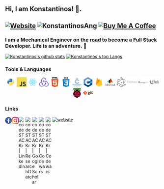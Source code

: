 ## Hi, I am Konstantinos! 👋.
[![Website](https://img.shields.io/badge/CTO-AithraSpirits-green?style=flat-square)](https://aithraspirits.com) <img src="https://komarev.com/ghpvc/?username=KonstantinosAng&label=Views&color=blue&style=plastic" alt="KonstantinosAng" width="130"/> <a href="https://www.buymeacoffee.com/KonstantinosAng" target="_blank"><img src="https://cdn.buymeacoffee.com/buttons/v2/default-red.png" alt="Buy Me A Coffee" width="150" ></a>
---

### I am a Mechanical Engineer on the road to become a Full Stack Developer. Life is an adventure. 🚀
[![Konstantinos's github stats](https://github-readme-stats.vercel.app/api?username=KonstantinosAng&count_private=true&include_all_commits=true&theme=radical)](https://github.com/KonstantinosAng?tab=repositories)
[![Konstantinos's top Langs](https://github-readme-stats.vercel.app/api/top-langs/?username=KonstantinosAng&theme=tokyonight&layout=compact)](https://github.com/KonstantinosAng?tab=repositories)

### Tools & Languages

<p align="center">
  <code><img height="32" src="https://raw.githubusercontent.com/github/explore/80688e429a7d4ef2fca1e82350fe8e3517d3494d/topics/python/python.png"></code>
  <code><img height="32" src="https://raw.githubusercontent.com/github/explore/80688e429a7d4ef2fca1e82350fe8e3517d3494d/topics/javascript/javascript.png"></code>
  <code><img height="32" src="https://raw.githubusercontent.com/github/explore/80688e429a7d4ef2fca1e82350fe8e3517d3494d/topics/react/react.png"></code>
  <code><img height="32" src="https://raw.githubusercontent.com/github/explore/80688e429a7d4ef2fca1e82350fe8e3517d3494d/topics/redux/redux.png"></code>
  <code><img height="32" src="https://raw.githubusercontent.com/github/explore/80688e429a7d4ef2fca1e82350fe8e3517d3494d/topics/html/html.png"></code>
  <code><img height="32" src="https://raw.githubusercontent.com/github/explore/80688e429a7d4ef2fca1e82350fe8e3517d3494d/topics/css/css.png"></code>
  <code><img height="32" src="https://raw.githubusercontent.com/github/explore/80688e429a7d4ef2fca1e82350fe8e3517d3494d/topics/c/c.png"></code>
  <code><img height="32" src="https://raw.githubusercontent.com/github/explore/80688e429a7d4ef2fca1e82350fe8e3517d3494d/topics/cpp/cpp.png"></code>
  <code><img height="32" src="https://raw.githubusercontent.com/github/explore/80688e429a7d4ef2fca1e82350fe8e3517d3494d/topics/firebase/firebase.png"></code>
  <code><img height="32" src="https://raw.githubusercontent.com/github/explore/80688e429a7d4ef2fca1e82350fe8e3517d3494d/topics/matlab/matlab.png"></code>
  <code><img height="32" src="https://raw.githubusercontent.com/github/explore/80688e429a7d4ef2fca1e82350fe8e3517d3494d/topics/electron/electron.png"></code>
  <code><img height="32" src="https://raw.githubusercontent.com/github/explore/80688e429a7d4ef2fca1e82350fe8e3517d3494d/topics/express/express.png"></code>
  <code><img height="32" src="https://raw.githubusercontent.com/github/explore/80688e429a7d4ef2fca1e82350fe8e3517d3494d/topics/mongodb/mongodb.png"></code>
  <code><img height="32" src="https://raw.githubusercontent.com/github/explore/80688e429a7d4ef2fca1e82350fe8e3517d3494d/topics/flask/flask.png"></code>
  <code><img height="32" src="https://raw.githubusercontent.com/github/explore/80688e429a7d4ef2fca1e82350fe8e3517d3494d/topics/raspberry-pi/raspberry-pi.png"></code>
  <code><img height="32" src="https://raw.githubusercontent.com/github/explore/80688e429a7d4ef2fca1e82350fe8e3517d3494d/topics/git/git.png"></code>
</p>

### Links

<p align="center">

  [<img align="left" alt="codeSTACKr | Facebook" width="22px" src="https://github.com/KonstantinosAng/KonstantinosAng/blob/master/facebook.png" />][facebook]
  [<img align="left" alt="codeSTACKr | Instagram" width="22px" src="https://github.com/KonstantinosAng/KonstantinosAng/blob/master/instagram.png" />][instagram]
  [<img align="left" alt="codeSTACKr | LinkedIn" width="22px" src="https://cdn.jsdelivr.net/npm/simple-icons@v4.21.0/icons/linkedin.svg" />][linkedin]
  [<img align="left" alt="codeSTACKr | ResearchGate" width="22px" src="https://cdn.jsdelivr.net/npm/simple-icons@4.21.0/icons/researchgate.svg" />][researchgate]
  [<img align="left" alt="codeSTACKr | Google Scholar" width="22px" src="https://cdn.jsdelivr.net/npm/simple-icons@4.21.0/icons/googlescholar.svg" />][scholar]
  [<img align="left" alt="codeSTACKr | Codewars" width="22px" src="https://cdn.jsdelivr.net/npm/simple-icons@4.21.0/icons/codewars.svg" />][codewars]
  [<img align="left" alt="codeSTACKr | Codewars" width="22px" src="https://cdn.jsdelivr.net/npm/simple-icons@4.21.0/icons/codingame.svg" />][codingame]
  [![website](https://img.shields.io/badge/PortfolioWebsite-Konstantinos-2648ff?style=flat-square&logo=google-chrome)](http://piserver.ddns.net)

</p>

[instagram]: https://www.instagram.com/konstantinos_ag/
[linkedin]: https://www.linkedin.com/in/konstantinos-angelopoulos-75b632144/
[facebook]: https://www.facebook.com/kwstantinos.agelopoulos
[researchgate]: https://www.researchgate.net/profile/Konstantinos_Angelopoulos8
[scholar]: http://scholar.google.com/citations?user=C3MUcrcAAAAJ&hl=en
[codewars]: https://www.codewars.com/users/CyberBoy
[codingame]: https://www.codingame.com/profile/e8efc62db1e546459feda0ed44d99b2b6463824
